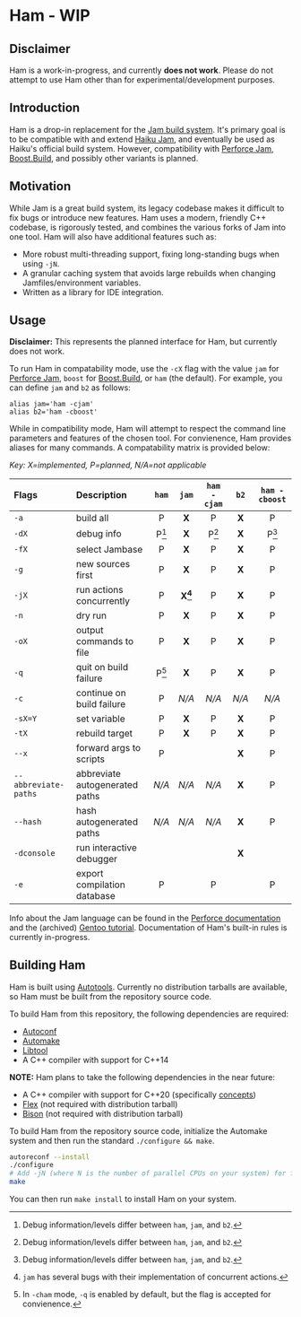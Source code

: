 # Ham - WIP

## Disclaimer
Ham is a work-in-progress, and currently **does not work**. Please do not
attempt to use Ham other than for experimental/development purposes.

## Introduction
Ham is a drop-in replacement for the [Jam build
system](https://swarm.workshop.perforce.com/view/guest/perforce_software/jam/src/Jam.html). It's
primary goal is to be compatible with and extend [Haiku
Jam](https://git.haiku-os.org/buildtools/tree/jam), and eventually be used as
Haiku's official build system. However, compatibility with [Perforce
Jam](https://swarm.workshop.perforce.com/view/guest/perforce_software/jam/src/Jam.html),
[Boost.Build](https://www.boost.org/build), and possibly other variants is
planned.

## Motivation
While Jam is a great build system, its legacy codebase makes it difficult to fix
bugs or introduce new features. Ham uses a modern, friendly C++ codebase, is
rigorously tested, and combines the various forks of Jam into one tool. Ham will
also have additional features such as:
- More robust multi-threading support, fixing long-standing bugs when using
  `-jN`.
- A granular caching system that avoids large rebuilds when changing
  Jamfiles/environment variables.
- Written as a library for IDE integration.

## Usage
**Disclaimer:** This represents the planned interface for Ham, but currently
does not work.

To run Ham in compatability mode, use the `-cX` flag with the value `jam` for
[Perforce
Jam](https://swarm.workshop.perforce.com/view/guest/perforce_software/jam/src/Jam.html),
`boost` for [Boost.Build](https://www.boost.org/build), or `ham` (the
default). For example, you can define `jam` and `b2` as follows:

```shell
alias jam='ham -cjam'
alias b2='ham -cboost'
```

While in compatibility mode, Ham will attempt to respect the command line
parameters and features of the chosen tool. For convienence, Ham provides
aliases for many commands. A compatability matrix is provided below:

*Key: X=implemented, P=planned, N/A=not applicable*

| Flags                | Description                    | `ham` | `jam`     | `ham -cjam` | `b2`  | `ham -cboost` |
|:---------------------|:-------------------------------|:-----:|:---------:|:-----------:|:-----:|:-------------:|
| `-a`                 | build all                      | P     | **X**     | P           | **X** | P             |
| `-dX`                | debug info                     | P[^1] | **X**     | P[^1]       | **X** | P[^1]         |
| `-fX`                | select Jambase                 | P     | **X**     | P           | **X** | P             |
| `-g`                 | new sources first              | P     | **X**     | P           | **X** | P             |
| `-jX`                | run actions concurrently       | P     | **X[^2]** | P           | **X** | P             |
| `-n`                 | dry run                        | P     | **X**     | P           | **X** | P             |
| `-oX`                | output commands to file        | P     | **X**     | P           | **X** | P             |
| `-q`                 | quit on build failure          | P[^3] | **X**     | P           | **X** | P             |
| `-c`                 | continue on build failure      | P     | *N/A*     | *N/A*       | *N/A* | *N/A*         |
| `-sX=Y`              | set variable                   | P     | **X**     | P           | **X** | P             |
| `-tX`                | rebuild target                 | P     | **X**     | P           | **X** | P             |
| `--x`                | forward args to scripts        | P     |           |             | **X** | P             |
| `--abbreviate-paths` | abbreviate autogenerated paths | *N/A* | *N/A*     | *N/A*       | **X** | P             |
| `--hash`             | hash autogenerated paths       | *N/A* | *N/A*     | *N/A*       | **X** | P             |
| `-dconsole`          | run interactive debugger       |       |           |             | **X** |               |
| `-e`                 | export compilation database    | P     |           | P           |       | P             |

Info about the Jam language can be found in the [Perforce
documentation](https://swarm.workshop.perforce.com/view/guest/perforce_software/jam/src/Jam.html)
and the (archived) [Gentoo
tutorial](https://web.archive.org/web/20160304233139/http://geoz.co.nz/jamdoc/jam-guide.html). Documentation
of Ham's built-in rules is currently in-progress.

## Building Ham
Ham is built using
[Autotools](https://www.gnu.org/software/automake/manual/html_node/Autotools-Introduction.html). Currently
no distribution tarballs are available, so Ham must be built from the repository
source code.

To build Ham from this repository, the following dependencies are required:
- [Autoconf](https://www.gnu.org/software/autoconf/)
- [Automake](https://www.gnu.org/software/automake/)
- [Libtool](https://www.gnu.org/software/libtool/)
- A C++ compiler with support for C++14

**NOTE:** Ham plans to take the following dependencies in the near future:
- A C++ compiler with support for C++20 (specifically
  [concepts](https://en.cppreference.com/w/cpp/concepts))
- [Flex](https://github.com/westes/flex) (not required with distribution
  tarball)
- [Bison](https://www.gnu.org/software/bison/) (not required with distribution
  tarball)

To build Ham from the repository source code, initialize the Automake system and
then run the standard `./configure && make`.

```sh
autoreconf --install
./configure
# Add -jN (where N is the number of parallel CPUs on your system) for faster builds
make
```

You can then run `make install` to install Ham on your system.

[^1]: Debug information/levels differ between `ham`, `jam`, and `b2`.
[^2]: `jam` has several bugs with their implementation of concurrent actions.
[^3]: In `-cham` mode, `-q` is enabled by default, but the flag is accepted for
    convienence.
